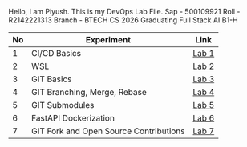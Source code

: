 Hello, I am Piyush. This is my DevOps Lab File.
Sap - 500109921
Roll - R2142221313
Branch - BTECH CS 2026 Graduating Full Stack AI B1-H

| No | Experiment                                | Link |
|----|-------------------------------------------|------|
| 1  | CI/CD Basics                              | [Lab 1](devops_500109921_lab1.md) |
| 2  | WSL                                       | [Lab 2](devops_500109921_lab2.md) |
| 3  | GIT Basics                                | [Lab 3](devops_500109921_lab3.md) |
| 4  | GIT Branching, Merge, Rebase              | [Lab 4](devops_500109921_lab4.md) |
| 5  | GIT Submodules                            | [Lab 5](devops_500109921_lab5.md) |
| 6  | FastAPI Dockerization                     | [Lab 6](devops_500109921_lab6.md) |
| 7  | GIT Fork and Open Source Contributions    | [Lab 7](devops_500109921_lab7.md) |